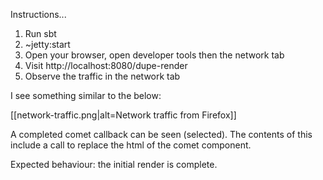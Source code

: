 Instructions...

1. Run sbt
1. ~jetty:start
1. Open your browser, open developer tools then the network tab
1. Visit http://localhost:8080/dupe-render
1. Observe the traffic in the network tab

I see something similar to the below:

[[network-traffic.png|alt=Network traffic from Firefox]]

A completed comet callback can be seen (selected). The contents of this include a call to replace the html of the comet component.

Expected behaviour: the initial render is complete.
